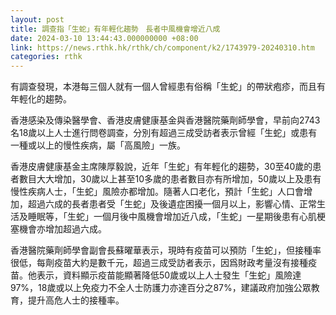 ```yaml
---
layout: post
title: 調查指「生蛇」有年輕化趨勢　長者中風機會增近八成
date: 2024-03-10 13:44:43.000000000 +08:00
link: https://news.rthk.hk/rthk/ch/component/k2/1743979-20240310.htm
categories: rthk
---
```


有調查發現，本港每三個人就有一個人曾經患有俗稱「生蛇」的帶狀疱疹，而且有年輕化的趨勢。

香港感染及傳染醫學會、香港皮膚健康基金與香港醫院藥劑師學會，早前向2743名18歲以上人士進行問卷調查，分別有超過三成受訪者表示曾經「生蛇」或患有一種或以上的慢性疾病，屬「高風險」一族。

香港皮膚健康基金主席陳厚毅說，近年「生蛇」有年輕化的趨勢，30至40歲的患者數目大大增加，30歲以上甚至10多歲的患者數目亦有所增加，50歲以上及患有慢性疾病人士，「生蛇」風險亦都增加。隨著人口老化，預計「生蛇」人口會增加，超過六成的長者患者受「生蛇」及後遺症困擾一個月以上，影響心情、正常生活及睡眠等，「生蛇」一個月後中風機會增加近八成，「生蛇」一星期後患有心肌梗塞機會亦增加超過六成。

香港醫院藥劑師學會副會長蘇曜華表示，現時有疫苗可以預防「生蛇」，但接種率很低，每劑疫苗大約是數千元，超過三成受訪者表示，因爲財政考量沒有接種疫苗。他表示，資料顯示疫苗能顯著降低50歲或以上人士發生「生蛇」風險達97%，18歲或以上免疫力不全人士防護力亦達百分之87%，建議政府加強公眾教育，提升高危人士的接種率。

